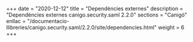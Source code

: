 +++
date        = "2020-12-12"
title       = "Dependències externes"
description = "Dependències externes canigo.security.saml 2.2.0"
sections    = "Canigó"
enllac		= "/documentacio-llibreries/canigo.security.saml/2.2.0/site/dependencies.html"
weight		= 6
+++
